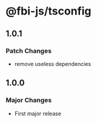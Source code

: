 # @fbi-js/tsconfig

## 1.0.1

### Patch Changes

- remove useless dependencies

## 1.0.0

### Major Changes

- First major release
